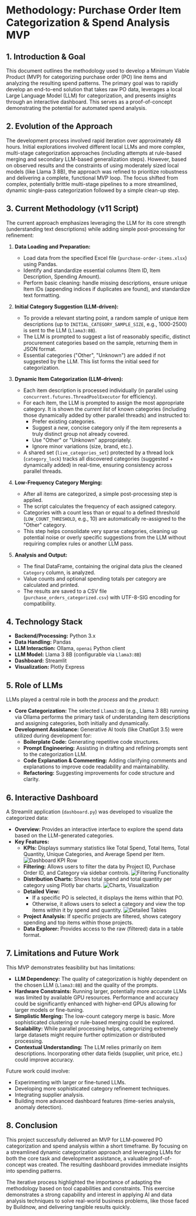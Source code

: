 # Methodology: Purchase Order Item Categorization & Spend Analysis MVP

## 1. Introduction & Goal

This document outlines the methodology used to develop a Minimum Viable Product (MVP) for categorizing purchase order (PO) line items and analyzing the resulting spend patterns. The primary goal was to rapidly develop an end-to-end solution that takes raw PO data, leverages a local Large Language Model (LLM) for categorization, and presents insights through an interactive dashboard. This serves as a proof-of-concept demonstrating the potential for automated spend analysis.

## 2. Evolution of the Approach

The development process involved rapid iteration over approximately 48 hours. Initial explorations involved different local LLMs and more complex, multi-stage categorization approaches (including attempts at rule-based merging and secondary LLM-based generalization steps). However, based on observed results and the constraints of using moderately sized local models (like Llama 3 8B), the approach was refined to prioritize robustness and delivering a complete, functional MVP loop. The focus shifted from complex, potentially brittle multi-stage pipelines to a more streamlined, dynamic single-pass categorization followed by a simple clean-up step.

## 3. Current Methodology (v11 Script)

The current approach emphasizes leveraging the LLM for its core strength (understanding text descriptions) while adding simple post-processing for refinement:

1.  **Data Loading and Preparation:**
    * Load data from the specified Excel file (`purchase-order-items.xlsx`) using Pandas.
    * Identify and standardize essential columns (Item ID, Item Description, Spending Amount).
    * Perform basic cleaning: handle missing descriptions, ensure unique Item IDs (appending indices if duplicates are found), and standardize text formatting.

2.  **Initial Category Suggestion (LLM-driven):**
    * To provide a relevant starting point, a random sample of unique item descriptions (up to `INITIAL_CATEGORY_SAMPLE_SIZE`, e.g., 1000-2500) is sent to the LLM (`Llama3:8B`).
    * The LLM is prompted to suggest a list of reasonably specific, distinct procurement categories based on the sample, returning them in JSON format.
    * Essential categories ("Other", "Unknown") are added if not suggested by the LLM. This list forms the initial seed for categorization.

3.  **Dynamic Item Categorization (LLM-driven):**
    * Each item description is processed individually (in parallel using `concurrent.futures.ThreadPoolExecutor` for efficiency).
    * For each item, the LLM is prompted to assign the most appropriate category. It is shown the *current list* of known categories (including those dynamically added by other parallel threads) and instructed to:
        * Prefer existing categories.
        * Suggest a *new*, concise category only if the item represents a truly distinct group not already covered.
        * Use "Other" or "Unknown" appropriately.
        * Ignore minor variations (size, brand, etc.).
    * A shared set (`live_categories_set`) protected by a thread lock (`category_lock`) tracks all discovered categories (suggested + dynamically added) in real-time, ensuring consistency across parallel threads.

4.  **Low-Frequency Category Merging:**
    * After all items are categorized, a simple post-processing step is applied.
    * The script calculates the frequency of each assigned category.
    * Categories with a count less than or equal to a defined threshold (`LOW_COUNT_THRESHOLD`, e.g., 10) are automatically re-assigned to the "Other" category.
    * This step helps consolidate very sparse categories, cleaning up potential noise or overly specific suggestions from the LLM without requiring complex rules or another LLM pass.

5.  **Analysis and Output:**
    * The final DataFrame, containing the original data plus the cleaned `Category` column, is analyzed.
    * Value counts and optional spending totals per category are calculated and printed.
    * The results are saved to a CSV file (`purchase_orders_categorized.csv`) with UTF-8-SIG encoding for compatibility.

## 4. Technology Stack

* **Backend/Processing:** Python 3.x
* **Data Handling:** Pandas
* **LLM Interaction:** Ollama, `openai` Python client
* **LLM Model:** Llama 3 8B (configurable via `Llama3:8B`)
* **Dashboard:** Streamlit
* **Visualization:** Plotly Express

## 5. Role of LLMs

LLMs played a central role in both the *process* and the *product*:

* **Core Categorization:** The selected `Llama3:8B` (e.g., Llama 3 8B) running via Ollama performs the primary task of understanding item descriptions and assigning categories, both initially and dynamically.
* **Development Assistance:** Generative AI tools (like ChatGpt 3.5) were utilized during development for:
    * **Boilerplate Code:** Generating repetitive code structures.
    * **Prompt Engineering:** Assisting in drafting and refining prompts sent to the categorization LLM.
    * **Code Explanation & Commenting:** Adding clarifying comments and explanations to improve code readability and maintainability.
    * **Refactoring:** Suggesting improvements for code structure and clarity.


## 6. Interactive Dashboard

A Streamlit application (`dashboard.py`) was developed to visualize the categorized data:

* **Overview:** Provides an interactive interface to explore the spend data based on the LLM-generated categories.
* **Key Features:**
    * **KPIs:** Displays summary statistics like Total Spend, Total Items, Total Quantity, Unique Categories, and Average Spend per Item.
        ![Dashboard KPI Row](https://github.com/Abdulrazzak-Ghazal/Buildnow_Assessment/raw/master/image_folder/1.png)
    * **Filtering:** Allows users to filter the data by Project ID, Purchase Order ID, and Category via sidebar controls.
        ![Filtering Functionality](https://github.com/Abdulrazzak-Ghazal/Buildnow_Assessment/raw/master/image_folder/2.png)
    * **Distribution Charts:** Shows total spend and total quantity per category using Plotly bar charts.
        ![Charts, Visualization](https://github.com/Abdulrazzak-Ghazal/Buildnow_Assessment/raw/master/image_folder/3.png)
    * **Detailed View:**
        * If a specific PO is selected, it displays the items within that PO.
        * Otherwise, it allows users to select a category and view the top items within it by spend and quantity.
        ![Detailed Tables](https://github.com/Abdulrazzak-Ghazal/Buildnow_Assessment/raw/master/image_folder/4.png)
    * **Project Analysis:** If specific projects are filtered, shows category spending and top items within those projects.
    * **Data Explorer:** Provides access to the raw (filtered) data in a table format.


## 7. Limitations and Future Work

This MVP demonstrates feasibility but has limitations:

* **LLM Dependency:** The quality of categorization is highly dependent on the chosen LLM (`Llama3:8B`) and the quality of the prompts.
* **Hardware Constraints:** Running larger, potentially more accurate LLMs was limited by available GPU resources. Performance and accuracy could be significantly enhanced with higher-end GPUs allowing for larger models or fine-tuning.
* **Simplistic Merging:** The low-count category merge is basic. More sophisticated clustering or rule-based merging could be explored.
* **Scalability:** While parallel processing helps, categorizing extremely large datasets might require further optimization or distributed processing.
* **Contextual Understanding:** The LLM relies primarily on item descriptions. Incorporating other data fields (supplier, unit price, etc.) could improve accuracy.

Future work could involve:
* Experimenting with larger or fine-tuned LLMs.
* Developing more sophisticated category refinement techniques.
* Integrating supplier analysis.
* Building more advanced dashboard features (time-series analysis, anomaly detection).

## 8. Conclusion

This project successfully delivered an MVP for LLM-powered PO categorization and spend analysis within a short timeframe. By focusing on a streamlined dynamic categorization approach and leveraging LLMs for both the core task and development assistance, a valuable proof-of-concept was created. The resulting dashboard provides immediate insights into spending patterns.

The iterative process highlighted the importance of adapting the methodology based on tool capabilities and constraints. This exercise demonstrates a strong capability and interest in applying AI and data analysis techniques to solve real-world business problems, like those faced by Buildnow, and delivering tangible results quickly.
